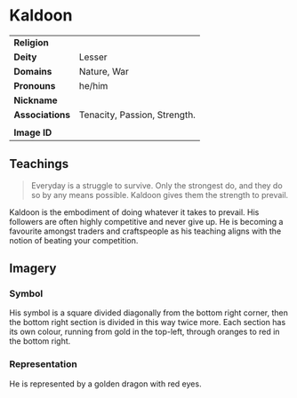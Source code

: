 # Kaldoon

|||
| --- | --- |
| **Religion** | |
| **Deity** | Lesser |
| **Domains** | Nature, War |
| **Pronouns** | he/him |
| **Nickname** | |
| **Associations** | Tenacity, Passion, Strength. |
|||
| **Image ID** | |

## Teachings

> Everyday is a struggle to survive. Only the strongest do, and they do so by any means possible. Kaldoon gives them the strength to prevail.

Kaldoon is the embodiment of doing whatever it takes to prevail. His followers are often highly competitive and never give up. He is becoming a favourite amongst traders and craftspeople as his teaching aligns with the notion of beating your competition.

## Imagery

### Symbol

His symbol is a square divided diagonally from the bottom right corner, then the bottom right section is divided in this way twice more. Each section has its own colour, running from gold in the top-left, through oranges to red in the bottom right.

### Representation

He is represented by a golden dragon with red eyes.
